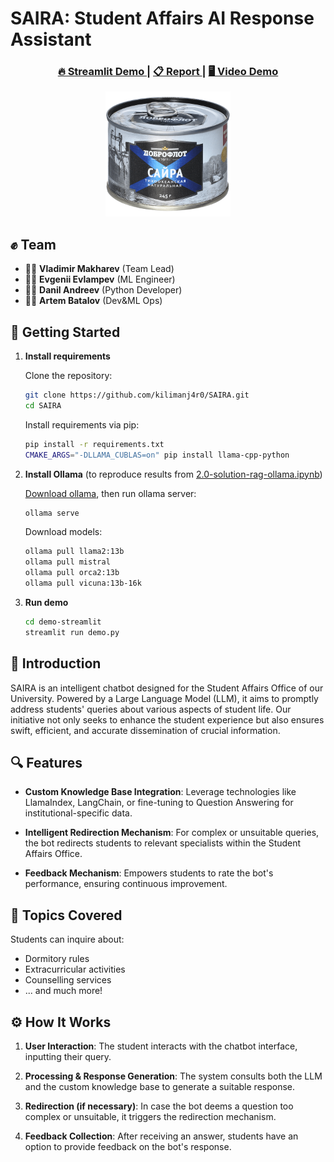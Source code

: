 # SAIRA: Student Affairs AI Response Assistant

<h3 align="center">
<a href="Add link to streamlit"> 🔥 Streamlit Demo </a>|
<a href="./report/report.pdf"> 📋 Report </a>|
<a href="https://youtu.be/KZKuOo5xT24"> 🖥️ Video Demo </a>
</h3>

<p align="center">
<img src="report/saira.png" alt="Saira" width="200"/>
</p>

## ✊ Team
- 🧑‍💻 **Vladimir Makharev** (Team Lead)
- 🧑‍💻 **Evgenii Evlampev** (ML Engineer)
- 🧑‍💻 **Danil Andreev** (Python Developer)
- 🧑‍💻 **Artem Batalov** (Dev&ML Ops)

## 🚀 Getting Started

1. **Install requirements**

   Clone the repository:
   ```bash
   git clone https://github.com/kilimanj4r0/SAIRA.git
   cd SAIRA
   ```

   Install requirements via pip:
   ```bash
   pip install -r requirements.txt
   CMAKE_ARGS="-DLLAMA_CUBLAS=on" pip install llama-cpp-python
   ```

2. **Install Ollama** (to reproduce results from [2.0-solution-rag-ollama.ipynb](notebooks/2.0-solution-rag-ollama.ipynb))

   [Download ollama](https://ollama.ai/download), then run ollama server:
   ```bash
   ollama serve
   ```

   Download models:

   ```bash
   ollama pull llama2:13b
   ollama pull mistral
   ollama pull orca2:13b
   ollama pull vicuna:13b-16k
   ```

3. **Run demo**
   ```bash
   cd demo-streamlit
   streamlit run demo.py
   ```

## 📌 Introduction

SAIRA is an intelligent chatbot designed for the Student Affairs Office of our University. Powered by a Large Language Model (LLM), it aims to promptly address students' queries about various aspects of student life. Our initiative not only seeks to enhance the student experience but also ensures swift, efficient, and accurate dissemination of crucial information.

## 🔍 Features

- **Custom Knowledge Base Integration**: Leverage technologies like LlamaIndex, LangChain, or fine-tuning to Question Answering for institutional-specific data.
  
- **Intelligent Redirection Mechanism**: For complex or unsuitable queries, the bot redirects students to relevant specialists within the Student Affairs Office.
  
- **Feedback Mechanism**: Empowers students to rate the bot's performance, ensuring continuous improvement.

## 📘 Topics Covered

Students can inquire about:
- Dormitory rules
- Extracurricular activities
- Counselling services
- ... and much more!

## ⚙️ How It Works

1. **User Interaction**: The student interacts with the chatbot interface, inputting their query.
   
2. **Processing & Response Generation**: The system consults both the LLM and the custom knowledge base to generate a suitable response.

3. **Redirection (if necessary)**: In case the bot deems a question too complex or unsuitable, it triggers the redirection mechanism.

4. **Feedback Collection**: After receiving an answer, students have an option to provide feedback on the bot's response.
